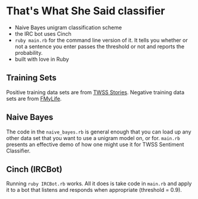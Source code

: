 That's What She Said classifier
===============================

- Naive Bayes unigram classification scheme
- the IRC bot uses Cinch
- `ruby main.rb` for the command line version of it. It tells you whether or not a  sentence you enter passes the threshold or not and reports the probability.
- built with love in Ruby

Training Sets
-------------

Positive training data sets are from [TWSS Stories](http://www.twssstories.com/). Negative training data sets are from [FMyLife](http://www.fmylife.com/).

Naive Bayes
-----------
The code in the `naive_bayes.rb` is general enough that you can load up any other data set that you want to use a unigram model on, or for. `main.rb` presents an effective demo of how one might use it for TWSS Sentiment Classifier.

Cinch (IRCBot)
--------------
Running `ruby IRCBot.rb` works. All it does is take code in `main.rb` and apply it to a bot that listens and responds when appropriate (threshold = 0.9).
